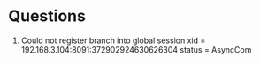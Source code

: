 # Questions
1. Could not register branch into global session xid = 192.168.3.104:8091:372902924630626304 status = AsyncCom 